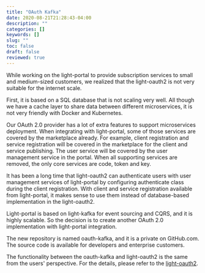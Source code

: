```yaml
---
title: "OAuth Kafka"
date: 2020-08-21T21:28:43-04:00
description: ""
categories: []
keywords: []
slug: ""
toc: false
draft: false
reviewed: true
---
```


While working on the light-portal to provide subscription services to small and medium-sized customers, we realized that the light-oauth2 is not very suitable for the internet scale.

First, it is based on a SQL database that is not scaling very well. All though we have a cache layer to share data between different microservices, it is not very friendly with Docker and Kubernetes.

Our OAuth 2.0 provider has a lot of extra features to support microservices deployment. When integrating with light-portal, some of those services are covered by the marketplace already. For example, client registration and service registration will be covered in the marketplace for the client and service publishing. The user service will be covered by the user management service in the portal. When all supporting services are removed, the only core services are code, token and key. 

It has been a long time that light-oauth2 can authenticate users with user management services of light-portal by configuring authenticate class during the client registration. With client and service registration available from light-portal, it makes sense to use them instead of database-based implementation in the light-oauth2. 

Light-portal is based on light-kafka for event sourcing and CQRS, and it is highly scalable. So the decision is to create another OAuth 2.0 implementation with light-portal integration. 

The new repository is named oauth-kafka, and it is a private on GitHub.com. The source code is available for developers and enterprise customers. 

The functionality between the oauth-kafka and light-oauth2 is the same from the users' perspective. For the details, please refer to the [light-oauth2](/service/oauth/). 
